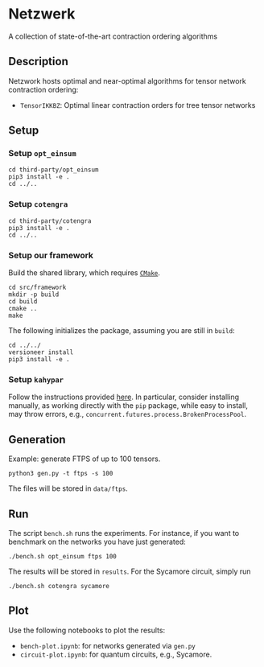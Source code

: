 # Netzwerk

A collection of state-of-the-art contraction ordering algorithms

## Description

Netzwork hosts optimal and near-optimal algorithms for tensor network contraction ordering:

* $\texttt{TensorIKKBZ}$: Optimal linear contraction orders for tree tensor networks

## Setup

### Setup `opt_einsum`

```
cd third-party/opt_einsum
pip3 install -e .
cd ../..
```

### Setup `cotengra`

```
cd third-party/cotengra
pip3 install -e .
cd ../..
```

### Setup our framework

Build the shared library, which requires [`CMake`](https://cmake.org).

```
cd src/framework
mkdir -p build
cd build
cmake ..
make
```

The following initializes the package, assuming you are still in `build`:

```
cd ../../
versioneer install
pip3 install -e .
```

### Setup `kahypar`

Follow the instructions provided [here](https://kahypar.org/). In particular, consider installing manually, as working directly with the `pip` package, while easy to install, may throw errors, e.g., `concurrent.futures.process.BrokenProcessPool`.

## Generation

Example: generate FTPS of up to 100 tensors.

```
python3 gen.py -t ftps -s 100
```

The files will be stored in `data/ftps`.

## Run

The script `bench.sh` runs the experiments. For instance, if you want to benchmark on the networks you have just generated:

```
./bench.sh opt_einsum ftps 100
```

The results will be stored in `results`. For the Sycamore circuit, simply run

```
./bench.sh cotengra sycamore
```

## Plot

Use the following notebooks to plot the results:
* `bench-plot.ipynb`: for networks generated via `gen.py`
* `circuit-plot.ipynb`: for quantum circuits, e.g., Sycamore. 
